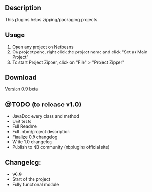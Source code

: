 Description
---------------------------------------
This plugins helps zipping/packaging projects.

Usage
---------------------------------------
1. Open any project on Netbeans
2. On project pane, right click the project name and click "Set as Main Project"
3. To start Project Zipper, click on "File" > "Project Zipper"

Download
---------------------------------------
[Version 0.9 beta](https://github.com/downloads/willybarro/ProjectZipper/0.9.nbm)

@TODO (to release v1.0)
---------------------------------------
- JavaDoc every class and method
- Unit tests
- Full Readme
- Full .nbm/project description
- Finalize 0.9 changelog
- Write 1.0 changelog
- Publish to NB community (nbplugins official site)


Changelog:
---------------------------------------
- __v0.9__
 - Start of the project
 - Fully functional module
